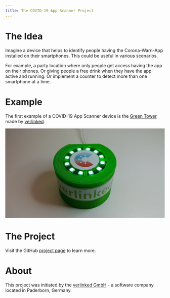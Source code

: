 ```yaml
---
title: The COVID-19 App Scanner Project
---
```


# The Idea

Imagine a device that helps to identify people having the Corona-Warn-App
installed on their smartphones. This could be useful in various scenarios.

For example, a party location where only people get access having the app on
their phones. Or giving people a free drink when they have the app
active and running. Or implement a counter to detect more than one smartphone
at a time.

# Example

The first example of a COVID-19 App Scanner device is the
[Green Tower](examples/green_tower) made by
[verlinked](https://www.verlinked.com).

![The 'Green Tower' by verlinked](examples/green_tower/media/greentower-makingof-18.jpg)

# The Project

Visit the GitHub [project page](https://github.com/verlinked/covid19-app-scanner) to learn more.

# About

This project was initiated by the [verlinked GmbH](https://www.verlinked.com) -
a software company located in Paderborn, Germany.
